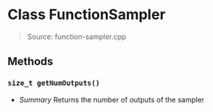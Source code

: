 # Class FunctionSampler
> Source: function-sampler.cpp
## Methods
### `size_t getNumOutputs()`
* *Summary*
  Returns the number of outputs of the sampler
